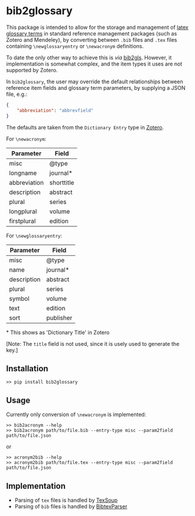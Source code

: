 # bib2glossary

This package is intended to allow for the storage and management of
[latex glossary terms](https://en.wikibooks.org/wiki/LaTeX/Glossary)
in standard reference management packages (such as Zotero and Mendeley),
by converting between `.bib` files
and `.tex` files containing `\newglossaryentry` or `\newacronym` definitions.

To date the only other way to achieve this is *via* [bib2gls](https://tex.stackexchange.com/questions/342544/is-there-a-program-for-managing-glossary-tags). However, it implementation is somewhat complex, and the item types it uses are not supported by Zotero.

In `bib2glossary`, the user may override the default relationships between
reference item fields and glossary term parameters,
by supplying a JSON file, e.g.:

```json
{
    "abbreviation": "abbrevfield"
}
```

The defaults are taken from the `Dictionary Entry` type in [Zotero](https://www.zotero.org/support/kb/item_types_and_fields).

For `\newacronym`:

| Parameter    | Field      |
| ------------ | ---------- |
| misc         | @type      |
| longname     | journal*   |
| abbreviation | shorttitle |
| description  | abstract   |
| plural       | series     |
| longplural   | volume     |
| firstplural  | edition    |

For `\newglossaryentry`:

| Parameter   | Field     |
| ----------- | --------- |
| misc        | @type     |
| name        | journal*  |
| description | abstract  |
| plural      | series    |
| symbol      | volume    |
| text        | edition   |
| sort        | publisher |

\* This shows as 'Dictionary Title' in Zotero

[Note: The `title` field is not used, since it is usely used to generate the key.]

## Installation

    >> pip install bib2glossary

## Usage

Currently only conversion of `\newacronym` is implemented:

    >> bib2acronym --help
    >> bib2acronym path/to/file.bib --entry-type misc --param2field path/to/file.json

or

    >> acronym2bib --help
    >> acronym2bib path/to/file.tex --entry-type misc --param2field path/to/file.json

## Implementation

- Parsing of `tex` files is handled by [TexSoup](https://github.com/alvinwan/TexSoup)
- Parsing of `bib` files is handled by [BibtexParser](https://bibtexparser.readthedocs.io)